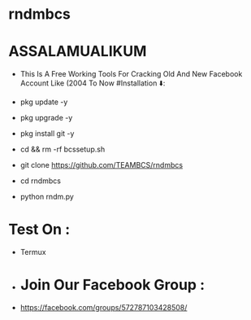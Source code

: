# rndmbcs
# ASSALAMUALIKUM
* This Is A Free Working Tools For Cracking Old And New Facebook Account Like (2004 To Now
#Installation ⬇️:

* pkg update -y

* pkg upgrade -y

* pkg install git -y

* cd && rm -rf bcssetup.sh

* git clone https://github.com/TEAMBCS/rndmbcs

* cd rndmbcs

* python rndm.py

# Test On :
* Termux
* # Join Our Facebook Group :
* https://facebook.com/groups/572787103428508/
